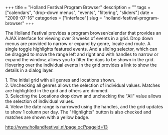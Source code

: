+++
title = "Holland Festival Program Browser"
description = ""
tags = ["calendars", "drop-down menus", "events", "filtering", "sliders"]
date = "2009-07-16"
categories = ["interface"]
slug = "holland-festival-program-browser"
+++


<p>The Holland Festival provides a program browser/calendar that provides an AJAX interface for viewing over 3 weeks of events in a grid. Drop down menus are provided to narrow or expand by genre, locale and route. A single toggle highlights featured events. And a sliding selector, which can be dragged to move the range left and right and with handles to narrow or expand the window, allows you to filter the days to be shown in the grid. Hovering over the individual events in the grid provides a link to show the details in a dialog layer.</p>
<div id="screens-full" class="clear"><div class="caption">1. The initial grid with all genres and locations shown.</div><div class="fullimg clear"><a href="http://media.konigi.com/interface/hollandfestival-program-1.png" class="group" rel="group" title="1. The initial grid with all genres and locations shown."><img src="http://media.konigi.com/interface/hollandfestival-program-1.png" alt="" class="img-responsive"></a></div></div><div id="screens-full" class="clear"><div class="caption">2. Unchecking all genres allows the selection of individual values. Matches are highlighted in the grid and others are dimmed.</div><div class="fullimg clear"><a href="http://media.konigi.com/interface/hollandfestival-program-2.png" class="group" rel="group" title="2. Unchecking all genres allows the selection of individual values. Matches are highlighted in the g..."><img src="http://media.konigi.com/interface/hollandfestival-program-2.png" alt="" class="img-responsive"></a></div></div><div id="screens-full" class="clear"><div class="caption">3. Selecting the Locations drop down and unchecking the &quot;All&quot; value allows the selection of individual values.</div><div class="fullimg clear"><a href="http://media.konigi.com/interface/hollandfestival-program-3.png" class="group" rel="group" title="3. Selecting the Locations drop down and unchecking the &quot;All&quot; value allows the selection o..."><img src="http://media.konigi.com/interface/hollandfestival-program-3.png" alt="" class="img-responsive"></a></div></div><div id="screens-full" class="clear"><div class="caption">4. Velow the date range is narrowed using the handles, and the grid updates to show 1 column per day. The &quot;Highlights&quot; button is also checked and matches are shown with a yellow badge.</div><div class="fullimg clear"><a href="http://media.konigi.com/interface/hollandfestival-program-4.png" class="group" rel="group" title="4. Velow the date range is narrowed using the handles, and the grid updates to show 1 column per day..."><img src="http://media.konigi.com/interface/hollandfestival-program-4.png" alt="" class="img-responsive"></a></div></div>        
<p><a href="http://www.hollandfestival.nl/page.ocl?pageid=13">http://www.hollandfestival.nl/page.ocl?pageid=13</a></p>


